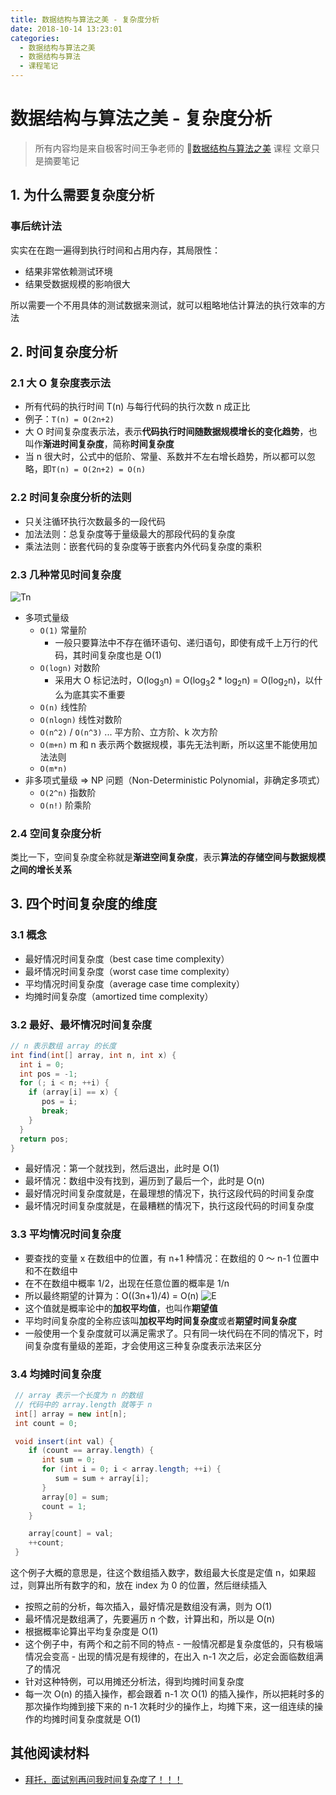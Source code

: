 ```yaml
---
title: 数据结构与算法之美 - 复杂度分析
date: 2018-10-14 13:23:01
categories:
  - 数据结构与算法之美
  - 数据结构与算法
  - 课程笔记
---
```


# 数据结构与算法之美 - 复杂度分析

> 所有内容均是来自极客时间王争老师的 [数据结构与算法之美](https://time.geekbang.org/column/126) 课程
> 文章只是摘要笔记

## 1. 为什么需要复杂度分析

### 事后统计法

实实在在跑一遍得到执行时间和占用内存，其局限性：

- 结果非常依赖测试环境
- 结果受数据规模的影响很大

所以需要一个不用具体的测试数据来测试，就可以粗略地估计算法的执行效率的方法

## 2. 时间复杂度分析

### 2.1 大 O 复杂度表示法

- 所有代码的执行时间 T(n) 与每行代码的执行次数 n 成正比
- 例子：`T(n) = O(2n+2)`
- 大 O 时间复杂度表示法，表示**代码执行时间随数据规模增长的变化趋势**，也叫作**渐进时间复杂度**，简称**时间复杂度**
- 当 n 很大时，公式中的低阶、常量、系数并不左右增长趋势，所以都可以忽略，即`T(n) = O(2n+2) = O(n)`

### 2.2 时间复杂度分析的法则

- 只关注循环执行次数最多的一段代码
- 加法法则：总复杂度等于量级最大的那段代码的复杂度
- 乘法法则：嵌套代码的复杂度等于嵌套内外代码复杂度的乘积

### 2.3 几种常见时间复杂度

![Tn](1.jpg)

- 多项式量级
  - `O(1)` 常量阶
    - 一般只要算法中不存在循环语句、递归语句，即使有成千上万行的代码，其时间复杂度也是 Ο(1)
  - `O(logn)` 对数阶
    - 采用大 O 标记法时，O(log<sub>3</sub>n) = O(log<sub>3</sub>2 \* log<sub>2</sub>n) = O(log<sub>2</sub>n)，以什么为底其实不重要
  - `O(n)` 线性阶
  - `O(nlogn)` 线性对数阶
  - `O(n^2)` / `O(n^3)` ... 平方阶、立方阶、k 次方阶
  - `O(m+n)` m 和 n 表示两个数据规模，事先无法判断，所以这里不能使用加法法则
  - `O(m*n)`
- 非多项式量级 => NP 问题（Non-Deterministic Polynomial，非确定多项式）
  - `O(2^n)` 指数阶
  - `O(n!)` 阶乘阶

### 2.4 空间复杂度分析

类比一下，空间复杂度全称就是**渐进空间复杂度**，表示**算法的存储空间与数据规模之间的增长关系**

## 3. 四个时间复杂度的维度

### 3.1 概念

- 最好情况时间复杂度（best case time complexity）
- 最坏情况时间复杂度（worst case time complexity）
- 平均情况时间复杂度（average case time complexity）
- 均摊时间复杂度（amortized time complexity）

### 3.2 最好、最坏情况时间复杂度

```java
// n 表示数组 array 的长度
int find(int[] array, int n, int x) {
  int i = 0;
  int pos = -1;
  for (; i < n; ++i) {
    if (array[i] == x) {
       pos = i;
       break;
    }
  }
  return pos;
}
```

- 最好情况：第一个就找到，然后退出，此时是 O(1)
- 最坏情况：数组中没有找到，遍历到了最后一个，此时是 O(n)
- 最好情况时间复杂度就是，在最理想的情况下，执行这段代码的时间复杂度
- 最坏情况时间复杂度就是，在最糟糕的情况下，执行这段代码的时间复杂度

### 3.3 平均情况时间复杂度

- 要查找的变量 x 在数组中的位置，有 n+1 种情况：在数组的 0 ～ n-1 位置中和不在数组中
- 在不在数组中概率 1/2，出现在任意位置的概率是 1/n
- 所以最终期望的计算为：O((3n+1)/4) = O(n)
  ![E](2.jpg)
- 这个值就是概率论中的**加权平均值**，也叫作**期望值**
- 平均时间复杂度的全称应该叫**加权平均时间复杂度**或者**期望时间复杂度**
- 一般使用一个复杂度就可以满足需求了。只有同一块代码在不同的情况下，时间复杂度有量级的差距，才会使用这三种复杂度表示法来区分

### 3.4 均摊时间复杂度

```java
 // array 表示一个长度为 n 的数组
 // 代码中的 array.length 就等于 n
 int[] array = new int[n];
 int count = 0;

 void insert(int val) {
    if (count == array.length) {
       int sum = 0;
       for (int i = 0; i < array.length; ++i) {
          sum = sum + array[i];
       }
       array[0] = sum;
       count = 1;
    }

    array[count] = val;
    ++count;
 }
```

这个例子大概的意思是，往这个数组插入数字，数组最大长度是定值 n，如果超过，则算出所有数字的和，放在 index 为 0 的位置，然后继续插入

- 按照之前的分析，每次插入，最好情况是数组没有满，则为 O(1)
- 最坏情况是数组满了，先要遍历 n 个数，计算出和，所以是 O(n)
- 根据概率论算出平均复杂度是 O(1)
- 这个例子中，有两个和之前不同的特点 - 一般情况都是复杂度低的，只有极端情况会变高 - 出现的情况是有规律的，在出入 n-1 次之后，必定会面临数组满了的情况
- 针对这种特例，可以用摊还分析法，得到均摊时间复杂度
- 每一次 O(n) 的插入操作，都会跟着 n-1 次 O(1) 的插入操作，所以把耗时多的那次操作均摊到接下来的 n-1 次耗时少的操作上，均摊下来，这一组连续的操作的均摊时间复杂度就是 O(1)

## 其他阅读材料

- [拜托，面试别再问我时间复杂度了！！！](https://mp.weixin.qq.com/s/yfzrFYn0Dogy0HkN5XAS0Q)
